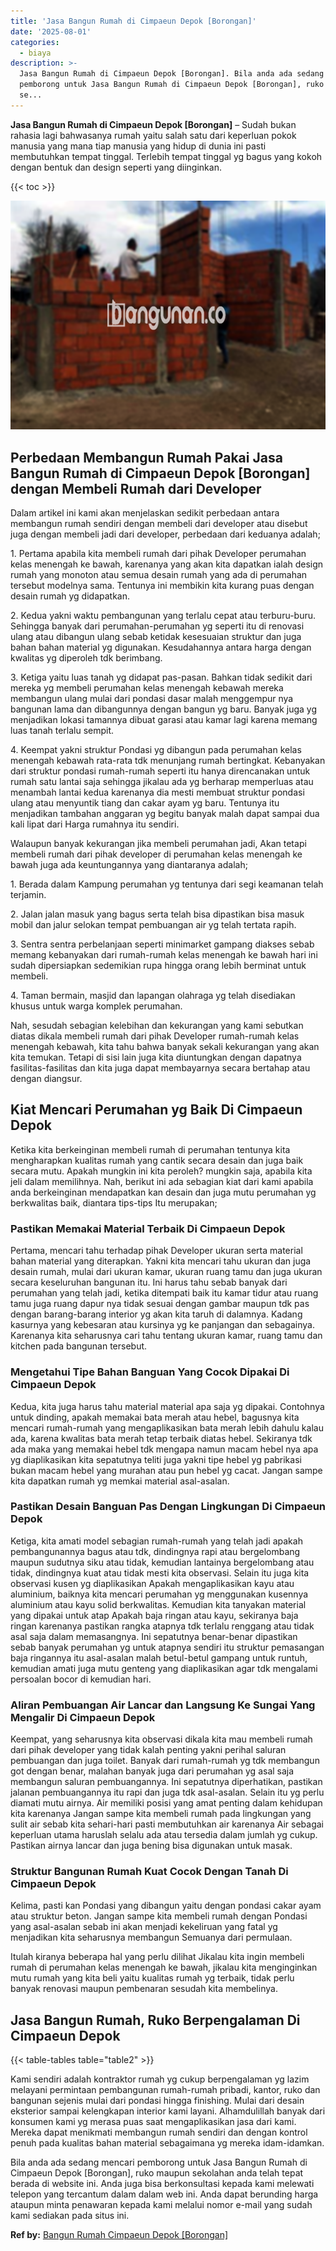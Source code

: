 ```yaml
---
title: 'Jasa Bangun Rumah di Cimpaeun Depok [Borongan]'
date: '2025-08-01'
categories:
  - biaya
description: >-
  Jasa Bangun Rumah di Cimpaeun Depok [Borongan]. Bila anda ada sedang mencari
  pemborong untuk Jasa Bangun Rumah di Cimpaeun Depok [Borongan], ruko maupun
  se...
---
```


**Jasa Bangun Rumah di Cimpaeun Depok \[Borongan\]** – Sudah bukan rahasia lagi bahwasanya rumah yaitu salah satu dari keperluan pokok manusia yang mana tiap manusia yang hidup di dunia ini pasti membutuhkan tempat tinggal. Terlebih tempat tinggal yg bagus yang kokoh dengan bentuk dan design seperti yang diinginkan.

{{< toc >}}

![Jasa Bangun Rumah di Cimpaeun Depok [Borongan]](/images/borong-bangunan-21.png)

## Perbedaan Membangun Rumah Pakai Jasa Bangun Rumah di Cimpaeun Depok \[Borongan\] dengan Membeli Rumah dari Developer

Dalam artikel ini kami akan menjelaskan sedikit perbedaan antara membangun rumah sendiri dengan membeli dari developer atau disebut juga dengan membeli jadi dari developer, perbedaan dari keduanya adalah;

1\. Pertama apabila kita membeli rumah dari pihak Developer perumahan kelas menengah ke bawah, karenanya yang akan kita dapatkan ialah design rumah yang monoton atau semua desain rumah yang ada di perumahan tersebut modelnya sama. Tentunya ini membikin kita kurang puas dengan desain rumah yg didapatkan.

2\. Kedua yakni waktu pembangunan yang terlalu cepat atau terburu-buru. Sehingga banyak dari perumahan-perumahan yg seperti itu di renovasi ulang atau dibangun ulang sebab ketidak kesesuaian struktur dan juga bahan bahan material yg digunakan. Kesudahannya antara harga dengan kwalitas yg diperoleh tdk berimbang.

3\. Ketiga yaitu luas tanah yg didapat pas-pasan. Bahkan tidak sedikit dari mereka yg membeli perumahan kelas menengah kebawah mereka membangun ulang mulai dari pondasi dasar malah menggempur nya bangunan lama dan dibangunnya dengan bangun yg baru. Banyak juga yg menjadikan lokasi tamannya dibuat garasi atau kamar lagi karena memang luas tanah terlalu sempit.

4\. Keempat yakni struktur Pondasi yg dibangun pada perumahan kelas menengah kebawah rata-rata tdk menunjang rumah bertingkat. Kebanyakan dari struktur pondasi rumah-rumah seperti itu hanya direncanakan untuk rumah satu lantai saja sehingga jikalau ada yg berharap memperluas atau menambah lantai kedua karenanya dia mesti membuat struktur pondasi ulang atau menyuntik tiang dan cakar ayam yg baru. Tentunya itu menjadikan tambahan anggaran yg begitu banyak malah dapat sampai dua kali lipat dari Harga rumahnya itu sendiri.

Walaupun banyak kekurangan jika membeli perumahan jadi, Akan tetapi membeli rumah dari pihak developer di perumahan kelas menengah ke bawah juga ada keuntungannya yang diantaranya adalah;

1\. Berada dalam Kampung perumahan yg tentunya dari segi keamanan telah terjamin.

2\. Jalan jalan masuk yang bagus serta telah bisa dipastikan bisa masuk mobil dan jalur selokan tempat pembuangan air yg telah tertata rapih.

3\. Sentra sentra perbelanjaan seperti minimarket gampang diakses sebab memang kebanyakan dari rumah-rumah kelas menengah ke bawah hari ini sudah dipersiapkan sedemikian rupa hingga orang lebih berminat untuk membeli.

4\. Taman bermain, masjid dan lapangan olahraga yg telah disediakan khusus untuk warga komplek perumahan.

Nah, sesudah sebagian kelebihan dan kekurangan yang kami sebutkan diatas dikala membeli rumah dari pihak Developer rumah-rumah kelas menengah kebawah, kita tahu bahwa banyak sekali kekurangan yang akan kita temukan. Tetapi di sisi lain juga kita diuntungkan dengan dapatnya fasilitas-fasilitas dan kita juga dapat membayarnya secara bertahap atau dengan diangsur.

## Kiat Mencari Perumahan yg Baik Di Cimpaeun Depok

Ketika kita berkeinginan membeli rumah di perumahan tentunya kita mengharapkan kualitas rumah yang cantik secara desain dan juga baik secara mutu. Apakah mungkin ini kita peroleh? mungkin saja, apabila kita jeli dalam memilihnya. Nah, berikut ini ada sebagian kiat dari kami apabila anda berkeinginan mendapatkan kan desain dan juga mutu perumahan yg berkwalitas baik, diantara tips-tips Itu merupakan;

### Pastikan Memakai Material Terbaik Di Cimpaeun Depok

Pertama, mencari tahu terhadap pihak Developer ukuran serta material bahan material yang diterapkan. Yakni kita mencari tahu ukuran dan juga desain rumah, mulai dari ukuran kamar, ukuran ruang tamu dan juga ukuran secara keseluruhan bangunan itu. Ini harus tahu sebab banyak dari perumahan yang telah jadi, ketika ditempati baik itu kamar tidur atau ruang tamu juga ruang dapur nya tidak sesuai dengan gambar maupun tdk pas dengan barang-barang interior yg akan kita taruh di dalamnya. Kadang kasurnya yang kebesaran atau kursinya yg ke panjangan dan sebagainya. Karenanya kita seharusnya cari tahu tentang ukuran kamar, ruang tamu dan kitchen pada bangunan tersebut.

### Mengetahui Tipe Bahan Banguan Yang Cocok Dipakai Di Cimpaeun Depok

Kedua, kita juga harus tahu material material apa saja yg dipakai. Contohnya untuk dinding, apakah memakai bata merah atau hebel, bagusnya kita mencari rumah-rumah yang mengaplikasikan bata merah lebih dahulu kalau ada, karena kwalitas bata merah tetap terbaik diatas hebel. Sekiranya tdk ada maka yang memakai hebel tdk mengapa namun macam hebel nya apa yg diaplikasikan kita sepatutnya teliti juga yakni tipe hebel yg pabrikasi bukan macam hebel yang murahan atau pun hebel yg cacat. Jangan sampe kita dapatkan rumah yg memkai material asal-asalan.

### Pastikan Desain Banguan Pas Dengan Lingkungan Di Cimpaeun Depok

Ketiga, kita amati model sebagian rumah-rumah yang telah jadi apakah pembangunannya bagus atau tdk, dindingnya rapi atau bergelombang maupun sudutnya siku atau tidak, kemudian lantainya bergelombang atau tidak, dindingnya kuat atau tidak mesti kita observasi. Selain itu juga kita observasi kusen yg diaplikasikan Apakah mengaplikasikan kayu atau aluminium, baiknya kita mencari perumahan yg menggunakan kusennya aluminium atau kayu solid berkwalitas. Kemudian kita tanyakan material yang dipakai untuk atap Apakah baja ringan atau kayu, sekiranya baja ringan karenanya pastikan rangka atapnya tdk terlalu renggang atau tidak asal saja dalam memasangnya. Ini sepatutnya benar-benar dipastikan sebab banyak perumahan yg untuk atapnya sendiri itu struktur pemasangan baja ringannya itu asal-asalan malah betul-betul gampang untuk runtuh, kemudian amati juga mutu genteng yang diaplikasikan agar tdk mengalami persoalan bocor di kemudian hari.

### Aliran Pembuangan Air Lancar dan Langsung Ke Sungai Yang Mengalir Di Cimpaeun Depok

Keempat, yang seharusnya kita observasi dikala kita mau membeli rumah dari pihak developer yang tidak kalah penting yakni perihal saluran pembuangan dan juga toilet. Banyak dari rumah-rumah yg tdk membangun got dengan benar, malahan banyak juga dari perumahan yg asal saja membangun saluran pembuangannya. Ini sepatutnya diperhatikan, pastikan jalanan pembuangannya itu rapi dan juga tdk asal-asalan. Selain itu yg perlu diamati mutu airnya. Air memiliki posisi yang amat penting dalam kehidupan kita karenanya Jangan sampe kita membeli rumah pada lingkungan yang sulit air sebab kita sehari-hari pasti membutuhkan air karenanya Air sebagai keperluan utama haruslah selalu ada atau tersedia dalam jumlah yg cukup. Pastikan airnya lancar dan juga bening bisa digunakan untuk masak.

### Struktur Bangunan Rumah Kuat Cocok Dengan Tanah Di Cimpaeun Depok

Kelima, pasti kan Pondasi yang dibangun yaitu dengan pondasi cakar ayam atau struktur beton. Jangan sampe kita membeli rumah dengan Pondasi yang asal-asalan sebab ini akan menjadi kekeliruan yang fatal yg menjadikan kita seharusnya membangun Semuanya dari permulaan.

Itulah kiranya beberapa hal yang perlu dilihat Jikalau kita ingin membeli rumah di perumahan kelas menengah ke bawah, jikalau kita menginginkan mutu rumah yang kita beli yaitu kualitas rumah yg terbaik, tidak perlu banyak renovasi maupun pembenaran sesudah kita membelinya.

## Jasa Bangun Rumah, Ruko Berpengalaman Di Cimpaeun Depok

{{< table-tables table="table2" >}}

Kami sendiri adalah kontraktor rumah yg cukup berpengalaman yg lazim melayani permintaan pembangunan rumah-rumah pribadi, kantor, ruko dan bangunan sejenis mulai dari pondasi hingga finishing. Mulai dari desain eksterior sampai kelengkapan interior kami layani. Alhamdulillah banyak dari konsumen kami yg merasa puas saat mengaplikasikan jasa dari kami. Mereka dapat menikmati membangun rumah sendiri dan dengan kontrol penuh pada kualitas bahan material sebagaimana yg mereka idam-idamkan.

Bila anda ada sedang mencari pemborong untuk Jasa Bangun Rumah di Cimpaeun Depok \[Borongan\], ruko maupun sekolahan anda telah tepat berada di website ini. Anda juga bisa berkonsultasi kepada kami melewati telepon yang tercantum dalam dalam web ini. Anda dapat berunding harga ataupun minta penawaran kepada kami melalui nomor e-mail yang sudah kami sediakan pada situs ini.

**Ref by:** [Bangun Rumah Cimpaeun Depok [Borongan]](https://id.wikipedia.org/wiki/Bangun)
